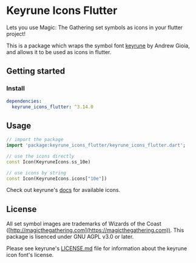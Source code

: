 # Keyrune Icons Flutter

Lets you use Magic: The Gathering set symbols as icons in your flutter project! 

This is a package which wraps the symbol font [keyrune](https://github.com/andrewgioia/Keyrune) by Andrew Gioia, and allows it to be used as icons in flutter.

## Getting started

### Install

```yaml
dependencies:
  keyrune_icons_flutter: ^3.14.0
```

## Usage

```dart
// import the package
import 'package:keyrune_icons_flutter/keyrune_icons_flutter.dart';

// use the icons directly
const Icon(KeyruneIcons.ss_10e)

// use icons by string
const Icon(KeyruneIcons.icons["10e"])
```

Check out keyrune's [docs](https://keyrune.andrewgioia.com/icons.html) for available icons.


## License

All set symbol images are trademarks of Wizards of the Coast ([http://magicthegathering.com](https://magicthegathering.com)). This package is lisenced under GNU AGPL v3.0 or later. 

Please see keyrune's [LICENSE.md](https://github.com/andrewgioia/keyrune/blob/master/LICENSE.md) file for information about the keyrune icon font's license.
